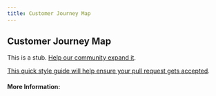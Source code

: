```yaml
---
title: Customer Journey Map
---
```


## Customer Journey Map

This is a stub. [Help our community expand it](https://github.com/freecodecamp/guides/tree/master/src/pages/articles/user-experience-design/customer-journey-map/index.md).

[This quick style guide will help ensure your pull request gets accepted](https://github.com/freeCodeCamp/guides/blob/master/README.md).

<!-- The article goes here, in GitHub-flavored Markdown. Feel free to add YouTube videos, images, and CodePen/JSBin embeds  -->

#### More Information:
<!-- Please add any articles you think might be helpful to read before writing the article -->


